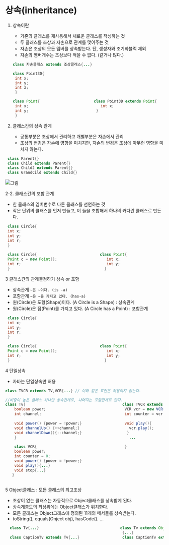 # 상속(inheritance)
1. 상속이란
   * 기존의 클래스를 재사용해서 새로운 클래스를 작성하는 것
   * 두 클래스를 조상과 자손으로 관계를 맺어주는 것
   * 자손은 조상의 모든 멤버를 상속받는다. 단, 생성자와 초기화블럭 제외
   * 자손의 멤버개수는 조상보다 적을 수 없다. (같거나 많다.)
   ```java
   class 자손클래스 extends 조상클래스{...}
   
   class Point3D{
   	int x;
    int y;
    int z;
    }
   
   class Point{                        class Point3D extends Point{
   	int x;                                int x;
    int y;                              }
    }
   ```
   
2. 클래스간의 상속 관계
   * 공통부분은 조상에서 관리하고 개별부분은 자손에서 관리
   * 조상의 변경은 자손에 영향을 미치지만, 자손의 변경은 조상에 아무런 영향을 미치지 않는다.

```java
 class Parent{}
 class Child extends Parent{}
 class Child2 extends Parent{}
 class GrandCild extends Child{}
   ```
 ![그림](https://github.com/HaeSeongPark/TIL/blob/master/img/Java/Inheritance2.PNG)
 

2-2. 클래스간의 포함 관계
   
   * 한 클래스의 멤버변수로 다른 클래스를 선언하는 것
   * 작은 단위의 클래스를 먼저 만들고, 이 들을 조합해서 하나의 커다란 클래스르 만든다.

```java
 class Circle{
 int x;
 int y;
 int r;
 }
 
 class Circle{                            class Point{
 Point c = new Point();                      int x;
 int r;                                      int y;
 }                                          }
   ```
   
   
   

3 클래스간의 관계결정하기 상속 or 포함
   * 상속관계 `~은 ~이다. (is -a)`
   * 포함관계 `~은 ~을 가지고 있다. (has-a)`
   * 원(Circle)은 도형(Shape)이다. (A Circle is a Shape) : 상속관계
   * 원(Circle)은 점(Point)를 가지고 있다. (A Circle has a Point) : 포함관계

```java
 class Circle{
 int x;
 int y;
 int r;
 }
 
 class Circle{                            class Point{
 Point c = new Point();                      int x;
 int r;                                      int y;
 }                                          }
   ```




4 단일상속
   * 자바는 단일상속만 허용

```java
class TVCR extends TV,VCR{...} // 이와 같은 표현은 허용되지 않는다.

//비중이 높은 클래스 하나만 상속관계로, 나머지는 포함관계로 한다.
class Tv{                                           class TVCR extends Tv{
	boolean power;                                   VCR vcr = new VCR();
    int channel;                                     int counter = vcr.counter;
    
    void power() {power = !power;}                   void play(){
    void channelUp() {++channel;}                      vcr.play();
    void channelDown(){--channel;}                    }
    }                                                  ...
     
    class VCR{                                       }
    boolean power;
    int counter = 0;
    void power() {power = !power;}
    void play(){...}
    void stop{...}
   }
    
   ```
   
 
 
5 Object클래스 : 모든 클래스의 최고조상
  * 조상이 없는 클래스는 자동적으로 Object클래스를 상속받게 된다.
  * 상속계층도의 최상위에는 Object클래스가 위치한다.
  * 모든 클래스는 Object크래스에 정의된 11개의 메서들를 상속받는다.
  * toString(), equals(Onject obj), hasCode(). ...
```java
  class Tv{...}                                    class Tv extends Object
                                                    {...} 
  class CaptionTv extends Tv{...}                   class CaptionTv extends Tv{...}
    
   ```
